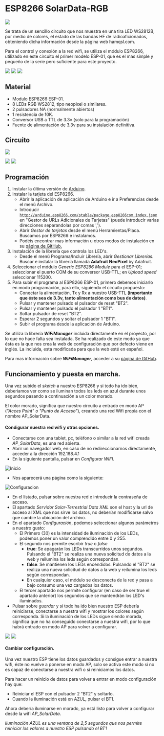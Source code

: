 # ESP8266 SolarData-RGB

![](https://image.ibb.co/cVrU7S/IMG0.jpg)

Se trata de un sencillo circuito que nos muestra en una tira LED WS2812B, por medio de colores, el estado de las bandas HF de radioaficionados, obteniendo dicha información desde la página web hamqsl.com.

Para el control y conexión a la red wifi, se utiliza el módulo ESP8266, utilizado en este circuito el primer modelo ESP-01, que es el mas simple y pequeño de la serie pero suficiente para este proyecto.

![](https://image.ibb.co/bzdOHS/Secuencia.gif)
![](https://image.ibb.co/dshHcS/secuencia_reinicio.gif)
![](https://image.ibb.co/dNiyZ7/Secuencia_config.gif)

## Material

- Modulo ESP8266 ESP-01.
- 8 LEDs RGB WS2812, tipo neopixel o similares.
- 2 pulsadores NA (normalmente abiertos)
- 1 resistencia de 10K.
- Conversor USB a TTL de 3.3v (solo para la programación)
- Fuente de alimentación de 3.3v para su instalación definitiva.

## Circuito
![](https://image.ibb.co/eKOgMn/circuito.jpg)


![](https://image.ibb.co/ck4tZ7/LED_RGB_f.jpg)
![](https://image.ibb.co/i8Y97S/LED_RGB_t.jpg)


## Programación
1. Instalar la última versión de [Arduino](https://www.arduino.cc/en/Main/Software).
2. Instalar la tarjeta del ESP8266.
	- Abrir la aplicación de aplicación de Arduino e ir a Preferencias desde el menú Archivo.
	- Introducir <code>http://arduino.esp8266.com/stable/package_esp8266com_index.json</code> en "Gestor de URLs Adicionales de Tarjetas" (puede introducir varias direcciones separandolas por comas ',').
	- Abrir *Gestor de tarjetas* desde el menú Herramientas/Placa. Buscamos por ESP8266 e instalamos.
	- Podéis encontrar mas información u otros modos de instalación en su [página de GitHub.](https://github.com/esp8266/Arduino) 
3. Instalación de la librería que controla los LED's.
	- Desde el menú Programa/Incluir Librería, abrir *Gestionar Librerías*. Buscar e instalar la librería llamada **Adafruit NeoPixel** by Adafruit.
4. Seleccionar el módulo *Generic ESP8266 Module* para el ESP-01; seleccionar el puerto COM de su conversor USB-TTL; en *Upload speed* seleccionar 115200.
5. Para subir el programa al ESP8266 ESP-01, primero debemos iniciarlo en modo programación, para ello, siguiendo el circuito propuesto:
	- Conectar la alimentación, Tx y Rx a nuestro USB-TTL **(importante que éste sea de 3.3v, tanto alimentación como bus de datos)**.
	- Pulsar y mantener pulsado el pulsador de reset "BT2".
	- Pulsar y mantener pulsado el pulsador 1 "BT1".
	- Soltar pulsador de reset "BT2".
	- Esperar 2 segundos y soltar el pulsador 1 "BT1".
	- Subir el programa desde la aplicación de Arduino.

Se utiliza la librería ***WiFiManager*** incluida directamente en el proyecto, por lo que no hace falta sea instalada. Se ha realizado de este modo ya que ésta es la que nos crea la web de configuración que por defecto viene en inglés. La incluida, esta modificada para que la web esté en español.

Para mas información sobre ***WiFiManager***, acceder a su [página de GitHub](https://github.com/tzapu/WiFiManager).

## Funcionamiento y puesta en marcha.
Una vez subido el *sketch* a nuestro ESP8266 y si todo ha ido bien, deberíamos ver como se iluminan todos los leds en azul durante unos segundos pasando a continuación a un color morado.

El color morado, significa que nuestro circuito a entrado en modo AP (*"Acces Point" o "Punto de Acceso"*), creando una red Wifi propia con el nombre AP_SolarData.

#### Condigurar nuestra red wifi y otras opciones.
- Conectarse con una tablet, pc, teléfono o similar a la red wifi creada *AP_SolarData*, es una red abierta.
- Abrir un navegador web, en caso de no redireccionarnos directamente, acceder a la dirección 192.168.4.1
- En la siguiente pantalla, pulsar en *Configurar WIFI*.

![Inicio](https://image.ibb.co/mxW0CS/IMG1.jpg)

- Nos aparecerá una página como la siguiente:

![Configuracion](https://image.ibb.co/fdesRn/IMG2.jpg)

- En el listado, pulsar sobre nuestra red e introducir la contraseña de acceso.
- El apartado *Servidor Solar-Terrestrial Data XML* son el host y la url de acceso al XML que nos sirve los datos, no deberían modificarse salvo que cambie la ubicación del archivo.
- En el apartado *Configuración*, podemos seleccionar algunos parámetros a nuestro gusto:
	- El Primero (30) es la intensidad de iluminación de los LEDs, podemos poner un valor comprendido entre 0 y 255.
	- El segundo nos permite escribir *true* o *false*
		- **true**: Se apagarán los LEDs transcurridos unos segundos. Pulsando el "BT2" se realiza una nueva solicitud de datos a la web y reilumina los leds según correspondan.
		- **false**: Se mantienen los LEDs encendidos. Pulsando el "BT2" se realiza una nueva solicitud de datos a la web y reilumina los leds según correspondan.
		- En cualquier caso, el módulo se desconecta de la red y pasa a bajo consumo una vez cargados los datos.
	- El tercer apartado nos permite configurar (en caso de ser true el apartado anterior) los segundos que se mantendrán los LED's iluminados.
- Pulsar sobre *guardar* y si todo ha ido bien nuestro ESP debería reiniciarse, conectarse a nuestra wifi y mostrar los colores según corresponda. Si la iluminación de los LEDs sigue siendo morada, significa que no ha conseguido conectarse a nuestra wifi, por lo que habrá entrado en modo AP para volver a configurar.

![](https://image.ibb.co/e4O2Rn/IMG3.jpg) 
![](https://image.ibb.co/nMbBK7/IMG4.jpg)


#### Cambiar configuración.
Una vez nuestro ESP tiene los datos guardados y consigue entrar a nuestra wifi, éste no vuelve a ponerse en modo AP, solo se activa este modo si no es capaz de conectarse a nuestra wifi o si reiniciamos los datos.

Para hacer un reinicio de datos para volver a entrar en modo configuración hay que:

- Reiniciar el ESP con el pulsador 2 "BT2" y soltarlo.
- Cuando la iluminación está en AZUL, pulsar el BT1.

Ahora debería iluminarse en morado, ya está listo para volver a configurar desde la wifi *AP_SolarData*.

*Iluminación AZUL es una ventana de 2,5 segundos que nos permite reiniciar los valores a nuestro ESP pulsando el BT1*

